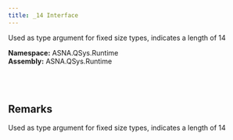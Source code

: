 ```yaml
---
title: _14 Interface
---
```


Used as type argument for fixed size types, indicates a length of 14

**Namespace:** ASNA.QSys.Runtime <br/>
**Assembly:** ASNA.QSys.Runtime

<br>
<br>

## Remarks

Used as type argument for fixed size types, indicates a length of 14

[//]: # ($$TODO: Complete the Remarks section.)

<br>
<br>

